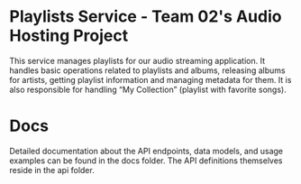 # Playlists Service - Team 02's Audio Hosting Project

This service manages playlists for our audio streaming application.
It handles basic operations related to playlists and albums, releasing albums for artists,
getting playlist information and managing metadata for them.
It is also responsible for handling “My Collection” (playlist with favorite songs).

# Docs

Detailed documentation about the API endpoints, data models, and usage examples can be found in the docs folder.
The API definitions themselves reside in the api folder.